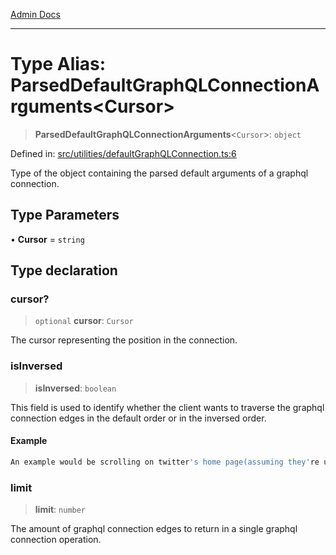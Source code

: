 [Admin Docs](/)

***

# Type Alias: ParsedDefaultGraphQLConnectionArguments\<Cursor\>

> **ParsedDefaultGraphQLConnectionArguments**\<`Cursor`\>: `object`

Defined in: [src/utilities/defaultGraphQLConnection.ts:6](https://github.com/syedali237/talawa-api/blob/aa4e819f67def774740606c7a534dc013cdfe393/src/utilities/defaultGraphQLConnection.ts#L6)

Type of the object containing the parsed default arguments of a graphql connection.

## Type Parameters

• **Cursor** = `string`

## Type declaration

### cursor?

> `optional` **cursor**: `Cursor`

The cursor representing the position in the connection.

### isInversed

> **isInversed**: `boolean`

This field is used to identify whether the client wants to traverse the graphql connection edges in the default order or in the inversed order.

#### Example

```ts
An example would be scrolling on twitter's home page(assuming they're using graphql connections for fetching array-like data). When scrolling down, the graphql connection traversal is the default and when scrolling up, the graphql connection traversal is inversed.
```

### limit

> **limit**: `number`

The amount of graphql connection edges to return in a single graphql connection operation.
